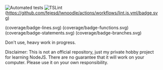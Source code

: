 ![Automated tests](https://github.com/fejesd/lwnoodle/actions/workflows/node.js.yml/badge.svg) ![TSLint](https://github.com/fejesd/lwnoodle/actions/workflows/lint.js.yml/badge.svg)
(https://github.com/fejesd/lwnoodle/actions/workflows/lint.js.yml/badge.svg)

(coverage/badge-lines.svg)
(coverage/badge-functions.svg)
(coverage/badge-statements.svg)
(coverage/badge-branches.svg)


Don't use, heavy work in progress.

Disclaimer: This is not an official repository, just my private hobby project for learning NodeJS. There are no guarantee that it will work on your computer. Please use it on your own responsibility. 
